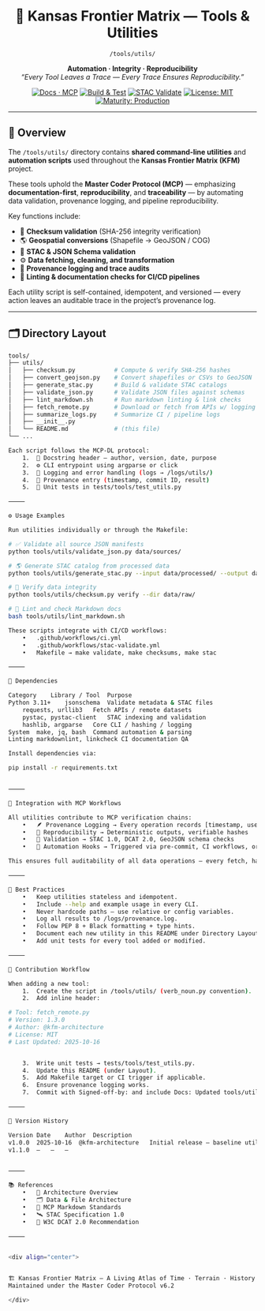 <div align="center">

# 🧰 Kansas Frontier Matrix — **Tools & Utilities**  
`/tools/utils/`

**Automation · Integrity · Reproducibility**  
*“Every Tool Leaves a Trace — Every Trace Ensures Reproducibility.”*

[![Docs · MCP](https://img.shields.io/badge/Docs-MCP-blue)](../../docs/)
[![Build & Test](https://img.shields.io/github/actions/workflow/status/bartytime4life/Kansas-Frontier-Matrix/ci.yml?label=Build%20%26%20Test)](../../.github/workflows/ci.yml)
[![STAC Validate](https://img.shields.io/badge/STAC-Validated-blueviolet.svg)](../../.github/workflows/stac-validate.yml)
[![License: MIT](https://img.shields.io/badge/License-MIT-green.svg)](../../LICENSE)
[![Maturity: Production](https://img.shields.io/badge/Maturity-Production-orange)](../../docs/)

</div>

---

## 🧭 Overview

The `/tools/utils/` directory contains **shared command-line utilities** and **automation scripts** used throughout the **Kansas Frontier Matrix (KFM)** project.  

These tools uphold the **Master Coder Protocol (MCP)** — emphasizing **documentation-first**, **reproducibility**, and **traceability** — by automating data validation, provenance logging, and pipeline reproducibility.

Key functions include:

- 🔐 **Checksum validation** (SHA-256 integrity verification)  
- 🌎 **Geospatial conversions** (Shapefile → GeoJSON / COG)  
- 🧩 **STAC & JSON Schema validation**  
- ⚙️ **Data fetching, cleaning, and transformation**  
- 🧮 **Provenance logging and trace audits**  
- 🧹 **Linting & documentation checks for CI/CD pipelines**

Each utility script is self-contained, idempotent, and versioned — every action leaves an auditable trace in the project’s provenance log.

---

## 🗂️ Directory Layout

```bash
tools/
├── utils/
│   ├── checksum.py           # Compute & verify SHA-256 hashes
│   ├── convert_geojson.py    # Convert shapefiles or CSVs to GeoJSON
│   ├── generate_stac.py      # Build & validate STAC catalogs
│   ├── validate_json.py      # Validate JSON files against schemas
│   ├── lint_markdown.sh      # Run markdown linting & link checks
│   ├── fetch_remote.py       # Download or fetch from APIs w/ logging
│   ├── summarize_logs.py     # Summarize CI / pipeline logs
│   ├── __init__.py
│   └── README.md             # (this file)
└── ...

Each script follows the MCP-DL protocol:
	1.	🧾 Docstring header — author, version, date, purpose
	2.	⚙️ CLI entrypoint using argparse or click
	3.	🧱 Logging and error handling (logs → /logs/utils/)
	4.	📜 Provenance entry (timestamp, commit ID, result)
	5.	🧪 Unit tests in tests/tools/test_utils.py

⸻

⚙️ Usage Examples

Run utilities individually or through the Makefile:

# ✅ Validate all source JSON manifests
python tools/utils/validate_json.py data/sources/

# 🌎 Generate STAC catalog from processed data
python tools/utils/generate_stac.py --input data/processed/ --output data/stac/

# 🔐 Verify data integrity
python tools/utils/checksum.py verify --dir data/raw/

# 🧹 Lint and check Markdown docs
bash tools/utils/lint_markdown.sh

These scripts integrate with CI/CD workflows:
	•	.github/workflows/ci.yml
	•	.github/workflows/stac-validate.yml
	•	Makefile → make validate, make checksums, make stac

⸻

🧮 Dependencies

Category	Library / Tool	Purpose
Python 3.11+	jsonschema	Validate metadata & STAC files
	requests, urllib3	Fetch APIs / remote datasets
	pystac, pystac-client	STAC indexing and validation
	hashlib, argparse	Core CLI / hashing / logging
System	make, jq, bash	Command automation & parsing
Linting	markdownlint, linkcheck	CI documentation QA

Install dependencies via:

pip install -r requirements.txt


⸻

🧱 Integration with MCP Workflows

All utilities contribute to MCP verification chains:
	•	🪶 Provenance Logging → Every operation records [timestamp, user, commit, action]
	•	🔄 Reproducibility → Deterministic outputs, verifiable hashes
	•	🧩 Validation → STAC 1.0, DCAT 2.0, GeoJSON schema checks
	•	🔔 Automation Hooks → Triggered via pre-commit, CI workflows, or scheduled jobs

This ensures full auditability of all data operations — every fetch, hash, or conversion can be retraced through commit history and log archives.

⸻

🧠 Best Practices
	•	Keep utilities stateless and idempotent.
	•	Include --help and example usage in every CLI.
	•	Never hardcode paths — use relative or config variables.
	•	Log all results to /logs/provenance.log.
	•	Follow PEP 8 + Black formatting + type hints.
	•	Document each new utility in this README under Directory Layout.
	•	Add unit tests for every tool added or modified.

⸻

🧾 Contribution Workflow

When adding a new tool:
	1.	Create the script in /tools/utils/ (verb_noun.py convention).
	2.	Add inline header:

# Tool: fetch_remote.py
# Version: 1.3.0
# Author: @kfm-architecture
# License: MIT
# Last Updated: 2025-10-16


	3.	Write unit tests → tests/tools/test_utils.py.
	4.	Update this README (under Layout).
	5.	Add Makefile target or CI trigger if applicable.
	6.	Ensure provenance logging works.
	7.	Commit with Signed-off-by: and include Docs: Updated tools/utils/README.md.

⸻

🧾 Version History

Version	Date	Author	Description
v1.0.0	2025-10-16	@kfm-architecture	Initial release — baseline utilities doc
v1.1.0	—	—	—


⸻

📚 References
	•	🧭 Architecture Overview
	•	🗂️ Data & File Architecture
	•	📘 MCP Markdown Standards
	•	🛰️ STAC Specification 1.0
	•	📖 W3C DCAT 2.0 Recommendation

⸻


<div align="center">


🏗️ Kansas Frontier Matrix — A Living Atlas of Time · Terrain · History
Maintained under the Master Coder Protocol v6.2

</div>
```